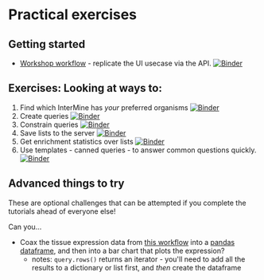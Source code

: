 # Practical exercises

## Getting started

 - [Workshop workflow](https://mybinder.org/v2/gh/intermine/bosc-2018/master?filepath=unsolved-exercises/Workshop_Workflow1.ipynb) - replicate the UI usecase via the API. [![Binder](https://mybinder.org/badge.svg)](https://mybinder.org/v2/gh/intermine/bosc-2018/master?filepath=unsolved-exercises/Workshop_Workflow1.ipynb)

## Exercises: Looking at ways to:
1. Find which InterMine has _your_ preferred organisms [![Binder](https://mybinder.org/badge.svg)](https://mybinder.org/v2/gh/intermine/bosc-2018/master?filepath=00-tutorial.ipynb)
2. Create queries [![Binder](https://mybinder.org/badge.svg)](https://mybinder.org/v2/gh/intermine/bosc-2018/master?filepath=01-tutorial.ipynb)
3. Constrain queries [![Binder](https://mybinder.org/badge.svg)](https://mybinder.org/v2/gh/intermine/bosc-2018/master?filepath=02-tutorial.ipynb)
4. Save lists to the server [![Binder](https://mybinder.org/badge.svg)](https://mybinder.org/v2/gh/intermine/bosc-2018/master?filepath=09-tutorial.ipynb)
5. Get enrichment statistics over lists [![Binder](https://mybinder.org/badge.svg)](https://mybinder.org/v2/gh/intermine/bosc-2018/master?filepath=10-tutorial.ipynb)
6. Use templates - canned queries - to answer common questions quickly. [![Binder](https://mybinder.org/badge.svg)](https://mybinder.org/v2/gh/intermine/bosc-2018/master?filepath=07-tutorial.ipynb)



## Advanced things to try

These are optional challenges that can be attempted if you complete the tutorials ahead of everyone else!

Can you...

- Coax the tissue expression data from [this workflow](https://github.com/intermine/intermine-ws-python-docs/blob/master/Workshop_Workflow1.ipynb) into a [pandas dataframe](https://pandas.pydata.org/pandas-docs/stable/generated/pandas.DataFrame.html), and then into a bar chart that plots the expression?
  - notes: `query.rows()` returns an iterator - you'll need to add all the results to a dictionary or list first, and _then_ create the dataframe
